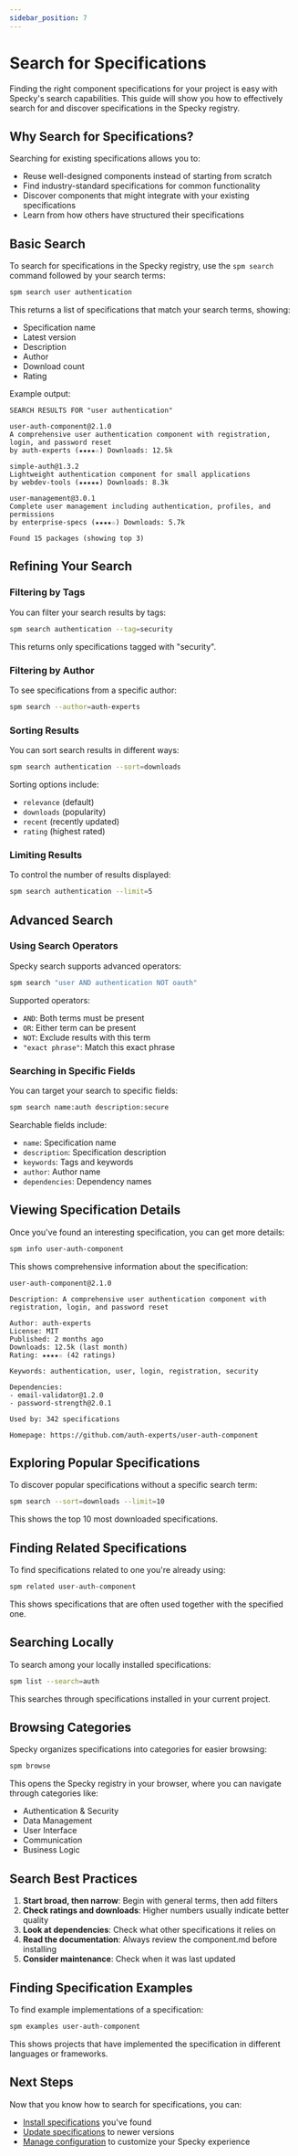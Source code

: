 ```yaml
---
sidebar_position: 7
---
```


# Search for Specifications

Finding the right component specifications for your project is easy with Specky's search capabilities. This guide will show you how to effectively search for and discover specifications in the Specky registry.

## Why Search for Specifications?

Searching for existing specifications allows you to:
- Reuse well-designed components instead of starting from scratch
- Find industry-standard specifications for common functionality
- Discover components that might integrate with your existing specifications
- Learn from how others have structured their specifications

## Basic Search

To search for specifications in the Specky registry, use the `spm search` command followed by your search terms:

```bash
spm search user authentication
```

This returns a list of specifications that match your search terms, showing:
- Specification name
- Latest version
- Description
- Author
- Download count
- Rating

Example output:

```
SEARCH RESULTS FOR "user authentication"

user-auth-component@2.1.0
A comprehensive user authentication component with registration, login, and password reset
by auth-experts (★★★★☆) Downloads: 12.5k

simple-auth@1.3.2
Lightweight authentication component for small applications
by webdev-tools (★★★★★) Downloads: 8.3k

user-management@3.0.1
Complete user management including authentication, profiles, and permissions
by enterprise-specs (★★★★☆) Downloads: 5.7k

Found 15 packages (showing top 3)
```

## Refining Your Search

### Filtering by Tags

You can filter your search results by tags:

```bash
spm search authentication --tag=security
```

This returns only specifications tagged with "security".

### Filtering by Author

To see specifications from a specific author:

```bash
spm search --author=auth-experts
```

### Sorting Results

You can sort search results in different ways:

```bash
spm search authentication --sort=downloads
```

Sorting options include:
- `relevance` (default)
- `downloads` (popularity)
- `recent` (recently updated)
- `rating` (highest rated)

### Limiting Results

To control the number of results displayed:

```bash
spm search authentication --limit=5
```

## Advanced Search

### Using Search Operators

Specky search supports advanced operators:

```bash
spm search "user AND authentication NOT oauth"
```

Supported operators:
- `AND`: Both terms must be present
- `OR`: Either term can be present
- `NOT`: Exclude results with this term
- `"exact phrase"`: Match this exact phrase

### Searching in Specific Fields

You can target your search to specific fields:

```bash
spm search name:auth description:secure
```

Searchable fields include:
- `name`: Specification name
- `description`: Specification description
- `keywords`: Tags and keywords
- `author`: Author name
- `dependencies`: Dependency names

## Viewing Specification Details

Once you've found an interesting specification, you can get more details:

```bash
spm info user-auth-component
```

This shows comprehensive information about the specification:

```
user-auth-component@2.1.0

Description: A comprehensive user authentication component with registration, login, and password reset

Author: auth-experts
License: MIT
Published: 2 months ago
Downloads: 12.5k (last month)
Rating: ★★★★☆ (42 ratings)

Keywords: authentication, user, login, registration, security

Dependencies:
- email-validator@1.2.0
- password-strength@2.0.1

Used by: 342 specifications

Homepage: https://github.com/auth-experts/user-auth-component
```

## Exploring Popular Specifications

To discover popular specifications without a specific search term:

```bash
spm search --sort=downloads --limit=10
```

This shows the top 10 most downloaded specifications.

## Finding Related Specifications

To find specifications related to one you're already using:

```bash
spm related user-auth-component
```

This shows specifications that are often used together with the specified one.

## Searching Locally

To search among your locally installed specifications:

```bash
spm list --search=auth
```

This searches through specifications installed in your current project.

## Browsing Categories

Specky organizes specifications into categories for easier browsing:

```bash
spm browse
```

This opens the Specky registry in your browser, where you can navigate through categories like:
- Authentication & Security
- Data Management
- User Interface
- Communication
- Business Logic

## Search Best Practices

1. **Start broad, then narrow**: Begin with general terms, then add filters
2. **Check ratings and downloads**: Higher numbers usually indicate better quality
3. **Look at dependencies**: Check what other specifications it relies on
4. **Read the documentation**: Always review the component.md before installing
5. **Consider maintenance**: Check when it was last updated

## Finding Specification Examples

To find example implementations of a specification:

```bash
spm examples user-auth-component
```

This shows projects that have implemented the specification in different languages or frameworks.

## Next Steps

Now that you know how to search for specifications, you can:
- [Install specifications](./install-specifications.md) you've found
- [Update specifications](./update-specifications.md) to newer versions
- [Manage configuration](./configuration-management.md) to customize your Specky experience